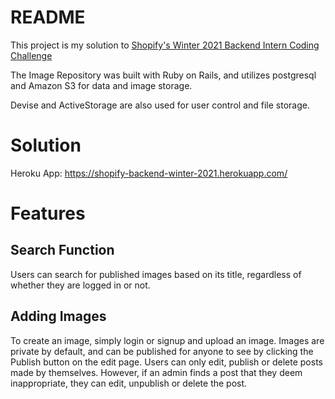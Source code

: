 # README

This project is my solution to <a href="https://docs.google.com/document/d/1ZKRywXQLZWOqVOHC4JkF3LqdpO3Llpfk_CkZPR8bjak/edit" target="_blank"> Shopify's Winter 2021 Backend Intern Coding Challenge</a>

The Image Repository was built with Ruby on Rails, and utilizes postgresql and Amazon S3 for data and image storage.

Devise and ActiveStorage are also used for user control and file storage.

# Solution

Heroku App: https://shopify-backend-winter-2021.herokuapp.com/

# Features

## Search Function

Users can search for published images based on its title, regardless of whether they are logged in or not.

## Adding Images

To create an image, simply login or signup and upload an image. Images are private by default, and can be published for anyone to see by clicking the Publish button on the edit page. Users can only edit, publish or delete posts made by themselves. However, if an admin finds a post that they deem inappropriate, they can edit, unpublish or delete the post.

